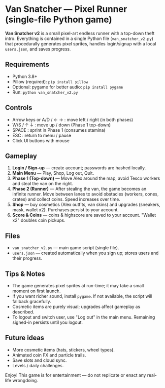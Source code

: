 # Van Snatcher — Pixel Runner (single-file Python game)

**Van Snatcher v2** is a small pixel-art endless runner with a top-down theft intro.
Everything is contained in a single Python file (`van_snatcher_v2.py`) that procedurally
generates pixel sprites, handles login/signup with a local `users.json`, and saves progress.

## Requirements
- Python 3.8+
- Pillow (required): `pip install pillow`
- Optional: pygame for better audio: `pip install pygame`
- Run: `python van_snatcher_v2.py`

## Controls
- Arrow keys or A/D / ← → : move left / right (in both phases)
- W/S / ↑ ↓ : move up / down (Phase 1 top-down)
- SPACE : sprint in Phase 1 (consumes stamina)
- ESC : return to menu / pause
- Click UI buttons with mouse

## Gameplay
1. **Login / Sign-up** — create account; passwords are hashed locally.
2. **Main Menu** — Play, Shop, Log out, Quit.
3. **Phase 1 (Top-down)** — Move Alex around the map, avoid Tesco workers and steal the van on the right.
4. **Phase 2 (Runner)** — After stealing the van, the game becomes an infinite runner. Move between lanes to avoid obstacles (workers, cones, crates) and collect coins. Speed increases over time.
5. **Shop** — buy cosmetics (Alex outfits, van skins) and upgrades (sneakers, mask, wallet x2). Purchases persist to your account.
6. **Score & Coins** — coins & highscore are saved to your account. "Wallet x2" doubles coin pickups.

## Files
- `van_snatcher_v2.py` — main game script (single file).
- `users.json` — created automatically when you sign up; stores users and their progress.

## Tips & Notes
- The game generates pixel sprites at run-time; it may take a small moment on first launch.
- If you want richer sound, install `pygame`. If not available, the script will fallback gracefully.
- Cosmetic items are purely visual; upgrades affect gameplay as described.
- To logout and switch user, use "Log out" in the main menu. Remaining signed-in persists until you logout.

## Future ideas
- More cosmetic items (hats, stickers, wheel types).
- Animated coin FX and particle trails.
- Save slots and cloud sync.
- Levels / daily challenges.

Enjoy! This game is for entertainment — do not replicate or enact any real-life wrongdoing.


